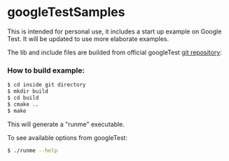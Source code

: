 # googleTestSamples

This is intended for personal use, it includes a start up example on Google Test. It will be updated to use more elaborate examples.

The lib and include files are builded from official googleTest [git repository][gitrep]:

[gitrep]:https://github.com/google/googletest

### How to build example:
```sh
$ cd inside git directory
$ mkdir build
$ cd build
$ cmake ..
$ make
``` 

This will generate a "runme" executable.

To see available options from googleTest:
```sh
$ ./runme --help
```
